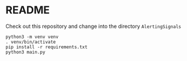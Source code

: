 # README

Check out this repository and change into the directory `AlertingSignals`

```
python3 -m venv venv
. venv/bin/activate
pip install -r requirements.txt
python3 main.py
```

